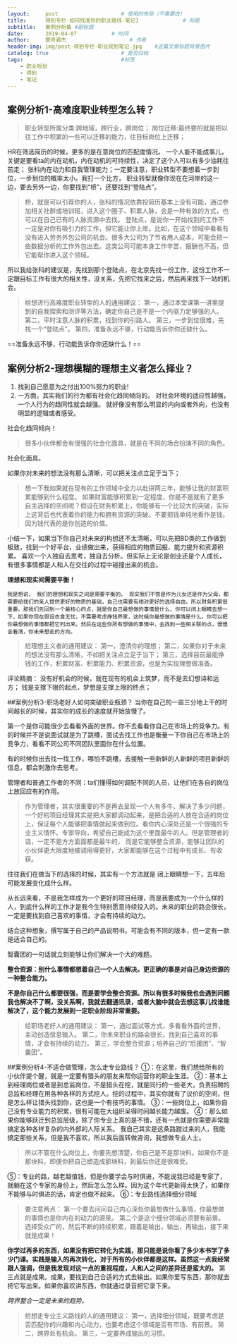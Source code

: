 ```yaml
---
layout:     post                    # 使用的布局（不需要改）
title:     	得到专栏-如何找准你的职业路线-笔记1              # 标题 
subtitle:   案例分析篇 #副标题
date:       2019-04-07           # 时间
author:     蒙奇君杰                    # 作者
header-img: img/post-得到专栏-职业规划笔记.jpg    #这篇文章标题背景图片
catalog: true                       # 是否归档
tags:                               #标签
    - 职业规划
    - 得到
    - 笔记
---
```

## 案例分析1-高难度职业转型怎么转？
>职业转型所属分类:跨地域，跨行业，跨岗位；
>岗位迁移:最终要的就是把以往工作中积累的一些可以迁移的能力，往目标岗位上迁移；

HR在筛选简历的时候，更多的是在意岗位的匹配度情况。
一个人能不能成事儿，关键是要看ta的内在动机，内在动机的可持续性，决定了这个人可以有多少油耗往前走；
张科内在动力和自我管理能力；一定要注意，职业转型不要想着一步到位，一步到位的概率太小。我打一个比方， 职业转型就像你现在在河岸的这一边，要去另外一边，你要找到“桥”，还要找到“登陆点”。
>桥，就是可以引荐你的人，张科的情况依靠投简历基本上没有可能，通过参加相关社群或培训班，进入这个圈子、积累人脉，会是一种有效的方式，也可以在自己已有的人脉资源中去找。
>登陆点，是说你一开始找到的工作不一定是对你有吸引力的工作，但它能让你上岸。比如，在这个领域中看看有没有进入劳务外包公司的机会。很多大公司为了节省用人成本，可能会把一些数据分析的工作外包出去。这类公司可能本身工作辛苦，报酬也不高，但它能帮你进入这个领域。

所以我给张科的建议是，先找到那个登陆点，在北京先找一份工作，这份工作不一定跟目标工作有很大的相关性，没关系，先把它找来之后，然后再来找下一站的机会。

>给想进行高难度职业转型的人的通用建议：
第一，通过本堂课第一讲里提到的自我探索和测评等方法，确定你自己是不是一个内驱力足够强的人。
第二，平时注意人脉的积累，找到你的引路人。
第三，一步到位很难，先找一个“登陆点”。
第四，准备永远不够，行动能告诉你你还缺什么。

==准备永远不够，行动能告诉你你还缺什么！==

## 案例分析2-理想模糊的理想主义者怎么择业？

1. 找到自己愿意为之付出100%努力的职业!
2. 一方面，其实我们的行为都有社会化趋同倾向的。 对社会环境的适应性越强，一个人行为的趋同性就会越强。 就好像没有那么明显的内向或者外向，也没有明显的逻辑或者感受。

社会化趋同倾向！

>很多小伙伴都会有很强的社会化面具，就是在不同的场合扮演不同的角色。

社会化面具。

如果你对未来的想法没有那么清晰，可以把关注点立足于当下；
>想一下我如果就在现有的工作领域中全力以赴拼两三年，能够让我的财富积累能够到什么程度。
如果财富能够积累到一定程度，你是不是就有了更多自主选择的空间呢？假设在财务积累上，你能够有一个比较大的突破，实际上这背后也代表着你的能力和拥有资源的突破。不要把钱单纯地看作是钱。因为钱代表的是你创造的价值。

小结一下，如果当下你自己对未来的构想还不太清晰，可以先把BD类的工作做到极致，找到一个好平台，业绩做出来，获得相应的物质回报、能力提升和资源积累。
喜欢一个人独自去思考，独自去分析。但实际上无论是创业还是个人成长， 有很多事情都是人和人在交往的过程中碰撞出来的机会。

**理想和现实间需要平衡！**

	我是想说， 我们的理想和现实之间是需要平衡的。 现实我们不管是作为儿女还是作为父母，都需要给我们的亲人提供更好的物质的基础，自己也需要有相对更好的选择自由，所以财务积累很重要。那我们先回到一个最核心的点，就是你自己最想做的事情是什么，你可以闭上眼睛去想一下，如果你现在假设衣食无忧，不需要考虑挣钱养家，这时候你最想做的事情是什么。你可以把你最想做的事情都把它列出来。然后在这些你所有想做的事情中，去找到一些相关联的点，慢慢会看清，你未来想走的方向。

>给理想主义者的通用建议：
第一，澄清你的理想；
第二，如果你对于未来的想法没有那么清晰，不如把关注点立足于当下；
第三，选择目前最能挣钱的工作，积累财富、积累能力、积累资源，也是为实现理想做准备。


评论精摘：
没有好机会的时候，就在现有的机会上筑梦，而不是去幻想诗和远方；
钱是支撑下限的起点，梦想是支撑上限的终点；

##案例分析3-职场老好人如何突破职业瓶颈？
当你在自己的一亩三分地上干的时间越长的时候，其实你的成长的速度就开始放慢了。

第一个是你可能很少去看看外面的世界。你不去看看你自己在市场上的竞争力。有的时候并不是说面试就是为了跳槽，面试去找工作也是衡量一下你自己在市场上的竞争力，看看不同公司不同团队里面你在什么位置。

有的时候你出去找一找工作，哪怕不跳槽，去接触一些新鲜的人新鲜的项目新鲜的信息，都会刺激你去思考。

管理者和普通工作者的不同：ta们懂得如何调配不同的人员，让他们在各自的岗位上放回应有的作用。

>作为管理者，其实很重要的不是再去呈现一个人有多牛、解决了多少问题，一个好的项目经理其实是把大家都调动起来，是把合适的人放在合适的岗位上，保证每个人能够把事情做起来做到位。看你内心深处还是一个很强的专业主义情怀、专家导向，希望自己能成为这个里面最牛的人。但是管理者的话，一定不是方方面面都是最牛的， 而是它能够整合资源，能够让团队的小伙伴更大限度地被调用得更好，大家都能够在这个过程中有成长、有收获。

往往我们在做当下的选择的时候，其实有一个方法就是 闭上眼睛想一下，五年后可能发展变化成什么样。

从长远来看，不是我怎样成为一个更好的项目经理，而是我要成为一个什么样的人，到底什么样的工作才是我今生特别愿意持续投入的。未来的职业的路会很长，一定是要找到自己喜欢的事情，才会有持续的动力。

结合这种想象，撰写属于自己的产品说明书。可能会有不同的版本，但一定有一款是适合自己的。

智囊团的一句话就立刻能够让你们解决一个大的难题。

**整合资源：别什么事情都想着自己一个人去解决。更正确的事是对自己身边资源的一种整合能力。**

**不是你自己什么都要很强，而是要学会整合资源。所以有很多时候我也会遇到问题我也解决不了啊，没关系啊，我就去翻通讯录，或者大脑中就会去想这事儿找谁能解决了，这个能力发展到一定职业阶段非常重要。**

>给职场老好人的通用建议：
第一，通过面试等方式，多看看外面的世界，主动创造信息输入。
第二，你未来职业的路会很长，找到自己喜欢的事情，才会有持续的动力。
第三，学会整合资源；培养自己的“后援团”、“智囊团”。

##案例分析4-不适合做管理，怎么走专业路线？
①：在这里，我们想给所有的小伙伴提个醒，就是一定要有猎头的朋友来帮你运营你的职业生涯。
②：基本上到经理岗位或者是到总监岗位，不是猎头在挖，就是同行的一些老大，负责招聘的总监和经理在用各种各样的方式挖人。挖的过程中，其实你就有了议价的空间，但是怎么样让猎头找到你，这也是一个有技巧的事情。
③：一些岗位上，如果你自己没有专业能力的积累，很有可能在大组织呆得时间越长能力越废。
④：那么如果你能够跃迁到总监层级，除了你专业上真的是不错，还有一点就是你需要非常能搞定各种各样复杂的内外部的人际关系。 我自己其实是这条路蹚过来的人，我能搞定那些关系，但是我不喜欢，所以我后面转做咨询，我想做专业人士。

>所以不管在什么岗位上，你要先想清楚，你自己是不是那块料。如果你不是那块料，即便你把自己塑造成那块料，到最后你还是很难受。

⑤：专业的路，越老越值钱，但是你要学会与时俱进，不能说我已经是专家了，就躺在这个专家的身份上，然后怎么怎么样。因为这个年代更新得太快了，如果你不能够与时俱进的话，肯定也做不起来。
⑥：专业路线选择细分领域
>要注意两点：
第一个要去问问自己内心深处你最想做什么事情，你最想做的事情也是你内在的动力的源泉。
第二个是这个细分领域必须要有前景。
选择受众广的，然后不断的持续积累，跟着是输出，输出，再输出，接下来就是成果！

**你学过再多的东西，如果没有把它转化为实践，那只能是说你看了多少本书学了多少门课。实践是输入的再次转化，对于所有的小伙伴都是这样。虽然这一点我经常跟人强调，但是我发现对这一点的重视程度，人和人之间的差异还是蛮大的。**
第三点就是成果。成果，要找到自己合适的方式去输出。如果你爱写东西，那你就去把它写出来。如果你喜欢讲东西，你就通过录音把它录下来。

*跨界整合一定是未来的趋势。*

>给想走专业主义路线的人的通用建议：
第一，选择细分领域，既要考虑是否匹配你的兴趣和内心动力，也要考虑这个领域是否有市场、有前景。
第二，跨界处有机会。
第三，一定要养成输出的习惯。


